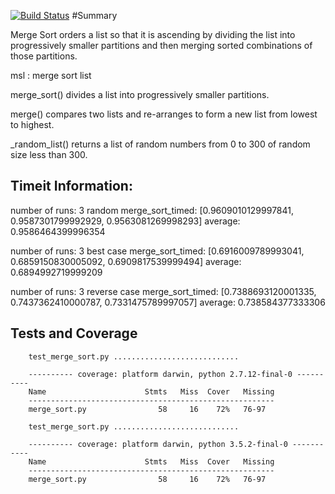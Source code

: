 [![Build Status](https://travis-ci.org/chamberi/data-structures.svg?branch=master)](https://travis-ci.org/chamberi/data-structures)
#Summary

Merge Sort orders a list so that it is ascending by dividing the list into progressively smaller partitions and then merging sorted combinations of those partitions.

msl : merge sort list

merge_sort() divides a list into progressively smaller partitions.

merge() compares two lists and re-arranges to form a new list from lowest to highest.

_random_list() returns a list of random numbers from 0 to 300 of random size less than 300. 


## Timeit Information:

number of runs: 3
random merge_sort_timed: [0.9609010129997841, 0.9587301799992929, 0.9563081269998293]
average:  0.9586464399996354

number of runs: 3
best case merge_sort_timed: [0.6916009789993041, 0.6859150830005092, 0.6909817539999494]
average:  0.6894992719999209

number of runs: 3
reverse case merge_sort_timed: [0.7388693120001335, 0.7437362410000787, 0.7331475789997057]
average:  0.738584377333306

## Tests and Coverage

        test_merge_sort.py ............................

        ---------- coverage: platform darwin, python 2.7.12-final-0 ----------
        Name                      Stmts   Miss  Cover   Missing
        -------------------------------------------------------
        merge_sort.py                58     16    72%   76-97

        test_merge_sort.py ............................

        ---------- coverage: platform darwin, python 3.5.2-final-0 -----------
        Name                      Stmts   Miss  Cover   Missing
        -------------------------------------------------------
        merge_sort.py                58     16    72%   76-97
